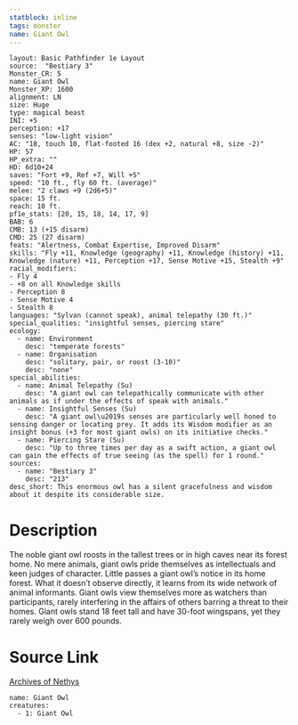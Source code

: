```yaml
---
statblock: inline
tags: monster
name: Giant Owl
---
```

```statblock
layout: Basic Pathfinder 1e Layout
source:  "Bestiary 3"
Monster_CR: 5
name: Giant Owl
Monster_XP: 1600
alignment: LN
size: Huge
type: magical beast
INI: +5
perception: +17
senses: "low-light vision"
AC: "18, touch 10, flat-footed 16 (dex +2, natural +8, size -2)"
HP: 57
HP_extra: ""
HD: 6d10+24
saves: "Fort +9, Ref +7, Will +5"
speed: "10 ft., fly 60 ft. (average)"
melee: "2 claws +9 (2d6+5)"
space: 15 ft.
reach: 10 ft.
pf1e_stats: [20, 15, 18, 14, 17, 9]
BAB: 6
CMB: 13 (+15 disarm)
CMD: 25 (27 disarm)
feats: "Alertness, Combat Expertise, Improved Disarm"
skills: "Fly +11, Knowledge (geography) +11, Knowledge (history) +11, Knowledge (nature) +11, Perception +17, Sense Motive +15, Stealth +9"
racial_modifiers:
- Fly 4
- +8 on all Knowledge skills
- Perception 8
- Sense Motive 4
- Stealth 8
languages: "Sylvan (cannot speak), animal telepathy (30 ft.)"
special_qualities: "insightful senses, piercing stare"
ecology:
  - name: Environment
    desc: "temperate forests"
  - name: Organisation
    desc: "solitary, pair, or roost (3-10)"
    desc: "none"
special_abilities:
  - name: Animal Telepathy (Su)
    desc: "A giant owl can telepathically communicate with other animals as if under the effects of speak with animals."
  - name: Insightful Senses (Su)
    desc: "A giant owl\u2019s senses are particularly well honed to sensing danger or locating prey. It adds its Wisdom modifier as an insight bonus (+3 for most giant owls) on its initiative checks."
  - name: Piercing Stare (Su)
    desc: "Up to three times per day as a swift action, a giant owl can gain the effects of true seeing (as the spell) for 1 round."
sources:
  - name: "Bestiary 3"
    desc: "213"
desc_short: This enormous owl has a silent gracefulness and wisdom about it despite its considerable size.
```
# Description
The noble giant owl roosts in the tallest trees or in high caves near its forest home. No mere animals, giant owls pride themselves as intellectuals and keen judges of character. Little passes a giant owl’s notice in its home forest. What it doesn’t observe directly, it learns from its wide network of animal informants. Giant owls view themselves more as watchers than participants, rarely interfering in the affairs of others barring a threat to their homes. Giant owls stand 18 feet tall and have 30-foot wingspans, yet they rarely weigh over 600 pounds.
# Source Link
[Archives of Nethys](https://aonprd.com/MonsterDisplay.aspx?ItemName=Giant%20Owl)
```encounter-table
name: Giant Owl
creatures:
  - 1: Giant Owl
```
